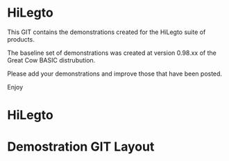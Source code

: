 # HiLegto

This GIT contains the demonstrations created for the HiLegto suite of products. 

The baseline set of demonstrations was created at version 0.98.xx of the Great Cow BASIC distrubution.

Please add your demonstrations and improve those that have been posted.

Enjoy


# HiLegto



# Demostration GIT Layout

